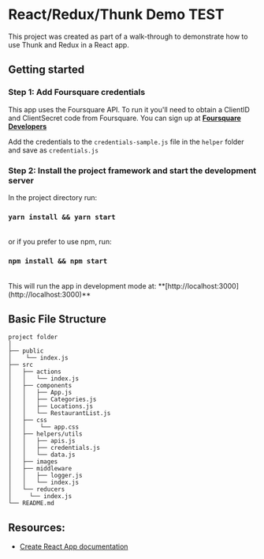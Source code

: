 # React/Redux/Thunk Demo TEST

This project was created as part of a walk-through to demonstrate how to use Thunk and Redux in a React app.

## Getting started

### Step 1:  Add Foursquare credentials
This app uses the Foursquare API.  To run it you'll need to obtain a ClientID and ClientSecret code from Foursquare.  You can sign up at **[Foursquare Developers](https://foursquare.com/developers/signup)**

Add the credentials to the `credentials-sample.js` file in the `helper` folder and save as `credentials.js`

### Step 2: Install the project framework and start the development server
In the project directory run:

### `yarn install && yarn start`  

<br>
or if you prefer to use npm, run:  

### `npm install && npm start`
<br>
This will run the app in  development mode at:  **[http://localhost:3000](http://localhost:3000)**

## Basic File Structure

```
project folder
│
├── public
│    └── index.js
├── src
│   ├── actions
│   │   └── index.js
│   ├── components
│   │   ├── App.js
│   │   ├── Categories.js
│   │   ├── Locations.js
│   │   └── RestaurantList.js
│   ├── css
│   │    └── app.css
│   ├── helpers/utils
│   │   ├── apis.js
│   │   ├── credentials.js
│   │   └── data.js
│   ├── images
│   ├── middleware
│   │   ├── logger.js
│   │   └── index.js
│   └── reducers
│     └── index.js
└── README.md
```

## Resources:

- [Create React App documentation](https://facebook.github.io/create-react-app/docs/getting-started)

